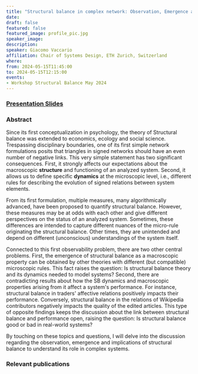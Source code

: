 ```yaml
---
title: "Structural balance in complex network: Observation, Emergence and Implications"
date:
draft: false
featured: false
featured_image: profile_pic.jpg
speaker_image:
description:
speaker: Giacomo Vaccario
affiliation: Chair of Systems Design, ETH Zurich, Switzerland 
where:
from: 2024-05-15T11:45:00
to: 2024-05-15T12:15:00
events:
- Workshop Structural Balance May 2024 
---
```


### [Presentation Slides](StructuralBalanceInComplexNetworks.pdf)


### Abstract

Since its first conceptualization in psychology, the theory of Structural balance was extended to economics, ecology and social science.
Trespassing disciplinary boundaries, one of its first simple network formulations posits that triangles in signed networks should have an even number of negative links.
This very simple statement has two significant consequences.
First, it strongly affects our expectations about the macroscopic **structure** and functioning of an analyzed system.
Second, it allows us to define specific **dynamics** at the microscopic level, i.e., different rules for describing the evolution of signed relations between system elements.
 
 From its first formulation, multiple measures, many algorithmically advanced, have been proposed to quantify structural balance.
However, these measures may be at odds with each other and give different perspectives on the status of an analyzed system.
Sometimes, these differences are intended to capture different nuances of the micro-rule originating the structural balance.
Other times, they are unintended and depend on different (unconscious) understandings of the system itself.
 
Connected to this first observability problem, there are two other central problems.
First, the emergence of structural balance as a macroscopic property can be obtained by other theories with different (but compatible) microscopic rules.
This fact raises the question: Is structural balance theory and its dynamics needed to model systems?
Second, there are contradicting results about how the SB dynamics and macroscopic properties arising from it affect a system's performance.
For instance, structural balance in traders' affective relations
positively impacts their performance. Conversely, structural balance in the relations of Wikipedia contributors negatively impacts the quality of the edited articles. This type of opposite findings keeps the discussion about the link between structural balance and performance open, raising the question: Is structural balance good or bad in real-world systems?
 
By touching on these topics and questions, I will delve into the discussion regarding the observation, emergence and implications of structural balance to understand its role in complex systems.

### Relevant publications 

